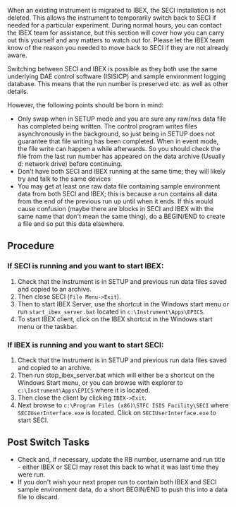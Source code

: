 When an existing instrument is migrated to IBEX, the SECI installation is not deleted. This allows the instrument to temporarily switch back to SECI if needed for a particular experiment. During normal hours, you can contact the IBEX team for assistance, but this section will cover how you can carry out this yourself and any matters to watch out for. Please let the IBEX team know of the reason you needed to move back to SECI if they are not already aware.

Switching between SECI and IBEX is possible as they both use the same underlying DAE control software (ISISICP) and sample environment logging database. This means that the run number is preserved etc. as well as other details. 

However, the following points should be born in mind:
- Only swap when in SETUP mode and you are sure any raw/nxs data file has completed being written. The control program writes files asynchronously in the background, so just being in SETUP does not guarantee that file writing has been completed. When in event mode, the file write can happen a while afterwards. So you should check the file from the last run number has appeared on the data archive (Usually d: network drive) before continuing.
- Don't have both SECI and IBEX running at the same time; they will likely try and talk to the same devices
- You may get at least one raw data file containing sample environment data from both SECI and IBEX; this is because a run contains all data from the end of the previous run up until when it ends. If this would cause confusion (maybe there are blocks in SECI and IBEX with the same name that don't mean the same thing), do a BEGIN/END to create a file and so put this data elsewhere.

## Procedure

### If SECI is running and you want to start IBEX:

1. Check that the Instrument is in SETUP and previous run data files saved and copied to an archive.
2. Then close SECI (`File Menu->Exit`).
3. Then to start IBEX Server, use the shortcut in the Windows start menu or run `start_ibex_server.bat` located in `c:\Instrument\Apps\EPICS`.
4. To start IBEX client, click on the IBEX shortcut in the Windows start menu or the taskbar.

### If IBEX is running and you want to start SECI:

1.	Check that the Instrument is in SETUP and previous run data files saved and copied to an archive.
2.	Then run stop_ibex_server.bat which will either be a shortcut on the Windows Start menu, or you can browse with explorer to `c:\Instrument\Apps\EPICS` where it is located.
3.	Then close the client by clicking `IBEX->Exit`.
4.	Next browse to `c:\Program Files (x86)\STFC ISIS Facility\SECI` where `SECIUserInterface.exe` is located. Click on `SECIUserInterface.exe` to start SECI.

## Post Switch Tasks

- Check and, if necessary, update the RB number, username and run title - either IBEX or SECI may reset this back to what it was last time they were run.
- If you don't wish your next proper run to contain both IBEX and SECI sample environment data, do a short BEGIN/END to push this into a data file to discard.

